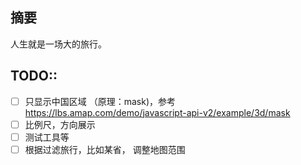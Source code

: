 ## 摘要
人生就是一场大的旅行。



## TODO::
- [ ] 只显示中国区域 （原理：mask)，参考 https://lbs.amap.com/demo/javascript-api-v2/example/3d/mask
- [ ] 比例尺，方向展示 
- [ ] 测试工具等
- [ ] 根据过滤旅行，比如某省，  调整地图范围
